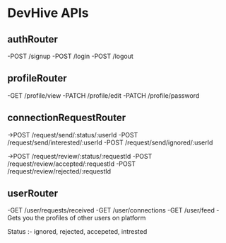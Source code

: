 # DevHive APIs

## authRouter
-POST /signup
-POST /login
-POST /logout

## profileRouter
-GET /profile/view
-PATCH /profile/edit
-PATCH /profile/password

## connectionRequestRouter
->POST /request/send/:status/:userId 
-POST /request/send/interested/:userId
-POST /request/send/ignored/:userId

->POST /request/review/:status/:requestId
-POST /request/review/accepted/:requestId
-POST /request/review/rejected/:requestId

## userRouter
-GET /user/requests/received
-GET /user/connections
-GET /user/feed - Gets you the profiles of other users on platform


Status :- ignored, rejected, accepeted, intrested